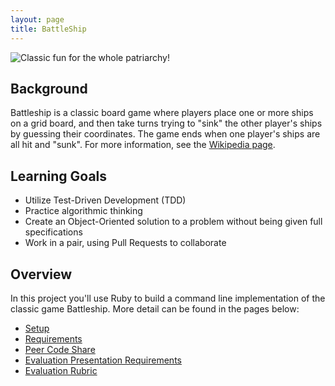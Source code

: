```yaml
---
layout: page
title: BattleShip
---
```


![Classic fun for the whole patriarchy!](http://vignette4.wikia.nocookie.net/battleship/images/f/fd/Battleship-1.jpg/revision/latest?cb=20120303020432)

## Background
Battleship is a classic board game where players place one or more ships on a grid board, and then take turns trying to "sink" the other player's ships by guessing their coordinates. The game ends when one player's ships are all hit and "sunk".
For more information, see the [Wikipedia page](https://en.wikipedia.org/wiki/Battleship_(game)).

## Learning Goals

* Utilize Test-Driven Development (TDD)
* Practice algorithmic thinking
* Create an Object-Oriented solution to a problem without being given full specifications
* Work in a pair, using Pull Requests to collaborate

## Overview

In this project you'll use Ruby to build a command line implementation of the classic game Battleship. More detail can be found in the pages below:

* [Setup](./setup)
* [Requirements](./requirements)
* [Peer Code Share](./peer_code_share)
* [Evaluation Presentation Requirements](./evaluation)
* [Evaluation Rubric](./rubric)
